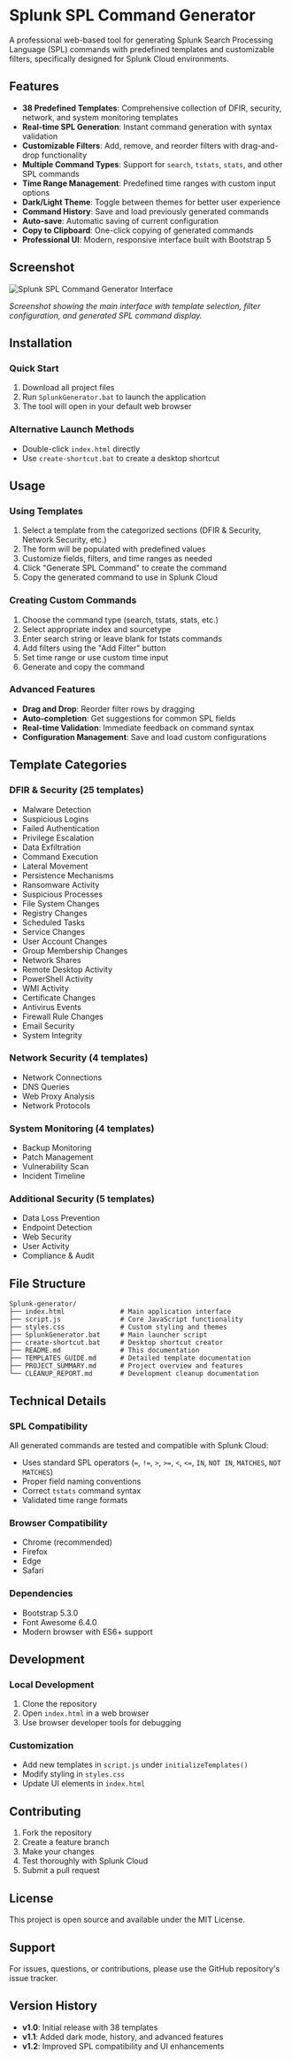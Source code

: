 # Splunk SPL Command Generator

A professional web-based tool for generating Splunk Search Processing Language (SPL) commands with predefined templates and customizable filters, specifically designed for Splunk Cloud environments.

## Features

- **38 Predefined Templates**: Comprehensive collection of DFIR, security, network, and system monitoring templates
- **Real-time SPL Generation**: Instant command generation with syntax validation
- **Customizable Filters**: Add, remove, and reorder filters with drag-and-drop functionality
- **Multiple Command Types**: Support for `search`, `tstats`, `stats`, and other SPL commands
- **Time Range Management**: Predefined time ranges with custom input options
- **Dark/Light Theme**: Toggle between themes for better user experience
- **Command History**: Save and load previously generated commands
- **Auto-save**: Automatic saving of current configuration
- **Copy to Clipboard**: One-click copying of generated commands
- **Professional UI**: Modern, responsive interface built with Bootstrap 5

## Screenshot

![Splunk SPL Command Generator Interface](splunk.png)

*Screenshot showing the main interface with template selection, filter configuration, and generated SPL command display.*

## Installation

### Quick Start
1. Download all project files
2. Run `SplunkGenerator.bat` to launch the application
3. The tool will open in your default web browser

### Alternative Launch Methods
- Double-click `index.html` directly
- Use `create-shortcut.bat` to create a desktop shortcut

## Usage

### Using Templates
1. Select a template from the categorized sections (DFIR & Security, Network Security, etc.)
2. The form will be populated with predefined values
3. Customize fields, filters, and time ranges as needed
4. Click "Generate SPL Command" to create the command
5. Copy the generated command to use in Splunk Cloud

### Creating Custom Commands
1. Choose the command type (search, tstats, stats, etc.)
2. Select appropriate index and sourcetype
3. Enter search string or leave blank for tstats commands
4. Add filters using the "Add Filter" button
5. Set time range or use custom time input
6. Generate and copy the command

### Advanced Features
- **Drag and Drop**: Reorder filter rows by dragging
- **Auto-completion**: Get suggestions for common SPL fields
- **Real-time Validation**: Immediate feedback on command syntax
- **Configuration Management**: Save and load custom configurations

## Template Categories

### DFIR & Security (25 templates)
- Malware Detection
- Suspicious Logins
- Failed Authentication
- Privilege Escalation
- Data Exfiltration
- Command Execution
- Lateral Movement
- Persistence Mechanisms
- Ransomware Activity
- Suspicious Processes
- File System Changes
- Registry Changes
- Scheduled Tasks
- Service Changes
- User Account Changes
- Group Membership Changes
- Network Shares
- Remote Desktop Activity
- PowerShell Activity
- WMI Activity
- Certificate Changes
- Antivirus Events
- Firewall Rule Changes
- Email Security
- System Integrity

### Network Security (4 templates)
- Network Connections
- DNS Queries
- Web Proxy Analysis
- Network Protocols

### System Monitoring (4 templates)
- Backup Monitoring
- Patch Management
- Vulnerability Scan
- Incident Timeline

### Additional Security (5 templates)
- Data Loss Prevention
- Endpoint Detection
- Web Security
- User Activity
- Compliance & Audit

## File Structure

```
Splunk-generator/
├── index.html              # Main application interface
├── script.js               # Core JavaScript functionality
├── styles.css              # Custom styling and themes
├── SplunkGenerator.bat     # Main launcher script
├── create-shortcut.bat     # Desktop shortcut creator
├── README.md               # This documentation
├── TEMPLATES_GUIDE.md      # Detailed template documentation
├── PROJECT_SUMMARY.md      # Project overview and features
└── CLEANUP_REPORT.md       # Development cleanup documentation
```

## Technical Details

### SPL Compatibility
All generated commands are tested and compatible with Splunk Cloud:
- Uses standard SPL operators (`=`, `!=`, `>`, `>=`, `<`, `<=`, `IN`, `NOT IN`, `MATCHES`, `NOT MATCHES`)
- Proper field naming conventions
- Correct `tstats` command syntax
- Validated time range formats

### Browser Compatibility
- Chrome (recommended)
- Firefox
- Edge
- Safari

### Dependencies
- Bootstrap 5.3.0
- Font Awesome 6.4.0
- Modern browser with ES6+ support

## Development

### Local Development
1. Clone the repository
2. Open `index.html` in a web browser
3. Use browser developer tools for debugging

### Customization
- Add new templates in `script.js` under `initializeTemplates()`
- Modify styling in `styles.css`
- Update UI elements in `index.html`

## Contributing

1. Fork the repository
2. Create a feature branch
3. Make your changes
4. Test thoroughly with Splunk Cloud
5. Submit a pull request

## License

This project is open source and available under the MIT License.

## Support

For issues, questions, or contributions, please use the GitHub repository's issue tracker.

## Version History

- **v1.0**: Initial release with 38 templates
- **v1.1**: Added dark mode, history, and advanced features
- **v1.2**: Improved SPL compatibility and UI enhancements

